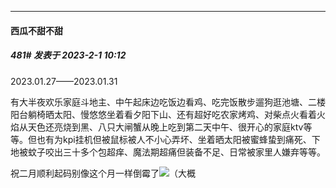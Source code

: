 
*****

####  西瓜不甜不甜  
##### 481#       发表于 2023-2-1 10:12

2023.01.27——2023.01.31

有大半夜欢乐家庭斗地主、中午起床边吃饭边看鸡、吃完饭散步遛狗逛池塘、二楼阳台躺椅晒太阳、慢悠悠坐着看夕阳下山、还有超好吃农家烤鸡、对柴点火看着火焰从天色还亮烧到黑、八只大闸蟹从晚上吃到第二天中午、很开心的家庭ktv等等。但也有为kpi挂机但被鼠标被人不小心弄坏、坐着晒太阳被蜜蜂蛰到痛死、下地被蚊子咬出三十多个包超痒、魔法期超痛但装备不足、日常被家里人嫌弃等等。

祝二月顺利起码别像这个月一样倒霉了<img src="https://static.saraba1st.com/image/smiley/face2017/169.gif" referrerpolicy="no-referrer">（大概

